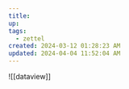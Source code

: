 ```yaml
---
title:
up: 
tags:
  - zettel
created: 2024-03-12 01:28:23 AM
updated: 2024-04-04 11:52:04 AM
---
```

![[dataview]]
